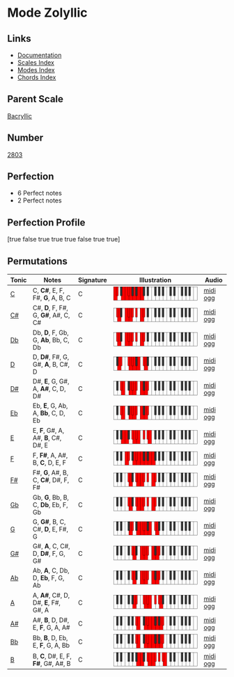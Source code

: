 # Mode Zolyllic

## Links

- [Documentation](index.md)
- [Scales Index](Scales.md)
- [Modes Index](Modes.md)
- [Chords Index](Chords.md)

## Parent Scale

[Bacryllic](ScaleBacryllic.md)

## Number

[2803](https://ianring.com/musictheory/scales/2803)

## Perfection

- 6 Perfect notes
- 2 Perfect notes

## Perfection Profile

[true false true true true false true true]

## Permutations

| Tonic | Notes | Signature | Illustration | Audio |
|-------|-------|-----------|--------------|-------|
| [C](ModeCNaturalZolyllic.md) | C, **C#**, E, F, F#, **G**, A, B, C | C | ![CNaturalZolyllic](ModeCNaturalZolyllic.png) | [midi](ModeCNaturalZolyllic.mid) [ogg](ModeCNaturalZolyllic.ogg) |
| [C#](ModeCSharpZolyllic.md) | C#, **D**, F, F#, G, **G#**, A#, C, C# | C | ![CSharpZolyllic](ModeCSharpZolyllic.png) | [midi](ModeCSharpZolyllic.mid) [ogg](ModeCSharpZolyllic.ogg) |
| [Db](ModeDFlatZolyllic.md) | Db, **D**, F, Gb, G, **Ab**, Bb, C, Db | C | ![DFlatZolyllic](ModeDFlatZolyllic.png) | [midi](ModeDFlatZolyllic.mid) [ogg](ModeDFlatZolyllic.ogg) |
| [D](ModeDNaturalZolyllic.md) | D, **D#**, F#, G, G#, **A**, B, C#, D | C | ![DNaturalZolyllic](ModeDNaturalZolyllic.png) | [midi](ModeDNaturalZolyllic.mid) [ogg](ModeDNaturalZolyllic.ogg) |
| [D#](ModeDSharpZolyllic.md) | D#, **E**, G, G#, A, **A#**, C, D, D# | C | ![DSharpZolyllic](ModeDSharpZolyllic.png) | [midi](ModeDSharpZolyllic.mid) [ogg](ModeDSharpZolyllic.ogg) |
| [Eb](ModeEFlatZolyllic.md) | Eb, **E**, G, Ab, A, **Bb**, C, D, Eb | C | ![EFlatZolyllic](ModeEFlatZolyllic.png) | [midi](ModeEFlatZolyllic.mid) [ogg](ModeEFlatZolyllic.ogg) |
| [E](ModeENaturalZolyllic.md) | E, **F**, G#, A, A#, **B**, C#, D#, E | C | ![ENaturalZolyllic](ModeENaturalZolyllic.png) | [midi](ModeENaturalZolyllic.mid) [ogg](ModeENaturalZolyllic.ogg) |
| [F](ModeFNaturalZolyllic.md) | F, **F#**, A, A#, B, **C**, D, E, F | C | ![FNaturalZolyllic](ModeFNaturalZolyllic.png) | [midi](ModeFNaturalZolyllic.mid) [ogg](ModeFNaturalZolyllic.ogg) |
| [F#](ModeFSharpZolyllic.md) | F#, **G**, A#, B, C, **C#**, D#, F, F# | C | ![FSharpZolyllic](ModeFSharpZolyllic.png) | [midi](ModeFSharpZolyllic.mid) [ogg](ModeFSharpZolyllic.ogg) |
| [Gb](ModeGFlatZolyllic.md) | Gb, **G**, Bb, B, C, **Db**, Eb, F, Gb | C | ![GFlatZolyllic](ModeGFlatZolyllic.png) | [midi](ModeGFlatZolyllic.mid) [ogg](ModeGFlatZolyllic.ogg) |
| [G](ModeGNaturalZolyllic.md) | G, **G#**, B, C, C#, **D**, E, F#, G | C | ![GNaturalZolyllic](ModeGNaturalZolyllic.png) | [midi](ModeGNaturalZolyllic.mid) [ogg](ModeGNaturalZolyllic.ogg) |
| [G#](ModeGSharpZolyllic.md) | G#, **A**, C, C#, D, **D#**, F, G, G# | C | ![GSharpZolyllic](ModeGSharpZolyllic.png) | [midi](ModeGSharpZolyllic.mid) [ogg](ModeGSharpZolyllic.ogg) |
| [Ab](ModeAFlatZolyllic.md) | Ab, **A**, C, Db, D, **Eb**, F, G, Ab | C | ![AFlatZolyllic](ModeAFlatZolyllic.png) | [midi](ModeAFlatZolyllic.mid) [ogg](ModeAFlatZolyllic.ogg) |
| [A](ModeANaturalZolyllic.md) | A, **A#**, C#, D, D#, **E**, F#, G#, A | C | ![ANaturalZolyllic](ModeANaturalZolyllic.png) | [midi](ModeANaturalZolyllic.mid) [ogg](ModeANaturalZolyllic.ogg) |
| [A#](ModeASharpZolyllic.md) | A#, **B**, D, D#, E, **F**, G, A, A# | C | ![ASharpZolyllic](ModeASharpZolyllic.png) | [midi](ModeASharpZolyllic.mid) [ogg](ModeASharpZolyllic.ogg) |
| [Bb](ModeBFlatZolyllic.md) | Bb, **B**, D, Eb, E, **F**, G, A, Bb | C | ![BFlatZolyllic](ModeBFlatZolyllic.png) | [midi](ModeBFlatZolyllic.mid) [ogg](ModeBFlatZolyllic.ogg) |
| [B](ModeBNaturalZolyllic.md) | B, **C**, D#, E, F, **F#**, G#, A#, B | C | ![BNaturalZolyllic](ModeBNaturalZolyllic.png) | [midi](ModeBNaturalZolyllic.mid) [ogg](ModeBNaturalZolyllic.ogg) |
